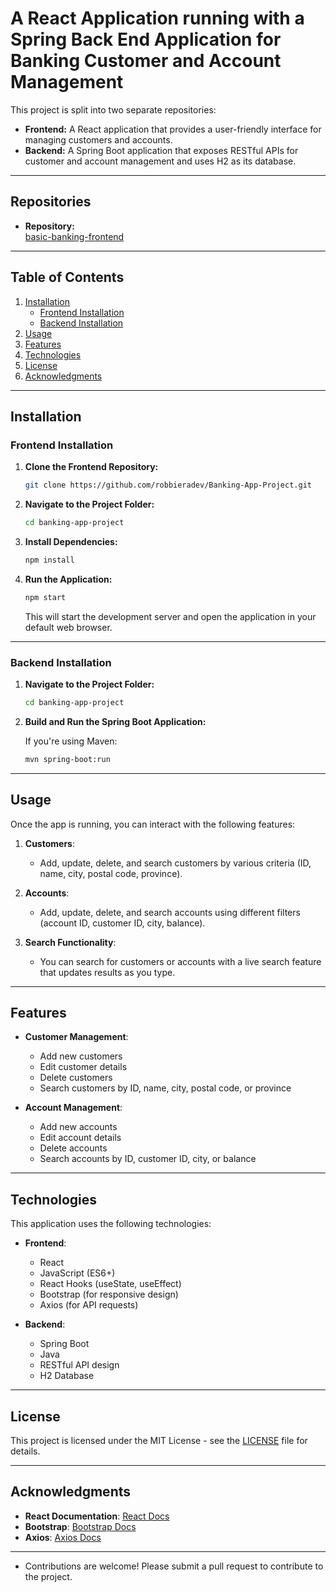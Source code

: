 # A React Application running with a Spring Back End Application for Banking Customer and Account Management

This project is split into two separate repositories:

- **Frontend:** A React application that provides a user-friendly interface for managing customers and accounts.
- **Backend:** A Spring Boot application that exposes RESTful APIs for customer and account management and uses H2 as its database.

---

## Repositories

- **Repository:**  
  [basic-banking-frontend](https://github.com/robbieradev/Banking-App-Project)

---

## Table of Contents

1. [Installation](#installation)
    - [Frontend Installation](#frontend-installation)
    - [Backend Installation](#backend-installation)
2. [Usage](#usage)
3. [Features](#features)
4. [Technologies](#technologies)
5. [License](#license)
6. [Acknowledgments](#acknowledgments)

---

## Installation

### Frontend Installation

1. **Clone the Frontend Repository:**
    ```bash
    git clone https://github.com/robbieradev/Banking-App-Project.git
    ```

2. **Navigate to the Project Folder:**
    ```bash
    cd banking-app-project
    ```

3. **Install Dependencies:**
    ```bash
    npm install
    ```

4. **Run the Application:**
    ```bash
    npm start
    ```
    This will start the development server and open the application in your default web browser.

---

### Backend Installation

1. **Navigate to the Project Folder:**
    ```bash
    cd banking-app-project
    ```

2. **Build and Run the Spring Boot Application:**

   If you're using Maven:
   ```bash
   mvn spring-boot:run

---

## Usage

Once the app is running, you can interact with the following features:

1. **Customers**:
   - Add, update, delete, and search customers by various criteria (ID, name, city, postal code, province).
   
2. **Accounts**:
   - Add, update, delete, and search accounts using different filters (account ID, customer ID, city, balance).
   
3. **Search Functionality**:
   - You can search for customers or accounts with a live search feature that updates results as you type.

---

## Features

- **Customer Management**:
  - Add new customers
  - Edit customer details
  - Delete customers
  - Search customers by ID, name, city, postal code, or province
  
- **Account Management**:
  - Add new accounts
  - Edit account details
  - Delete accounts
  - Search accounts by ID, customer ID, city, or balance

---

## Technologies

This application uses the following technologies:

- **Frontend**:
  - React
  - JavaScript (ES6+)
  - React Hooks (useState, useEffect)
  - Bootstrap (for responsive design)
  - Axios (for API requests)
  
- **Backend**:
  - Spring Boot
  - Java
  - RESTful API design
  - H2 Database

---

## License

This project is licensed under the MIT License - see the [LICENSE](LICENSE) file for details.

---

## Acknowledgments

- **React Documentation**: [React Docs](https://reactjs.org/docs/getting-started.html)
- **Bootstrap**: [Bootstrap Docs](https://getbootstrap.com/docs/5.0/getting-started/introduction/)
- **Axios**: [Axios Docs](https://axios-http.com/docs/intro)


---

- Contributions are welcome! Please submit a pull request to contribute to the project.
